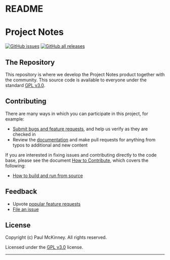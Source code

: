 # README

# Project Notes

[![GitHub issues](https://img.shields.io/github/issues-raw/kestermckinney/ProjectNotes)](<https://github.com/kestermckinney/ProjectNotes/issues>)
[![GitHub all releases](https://img.shields.io/github/downloads/kestermckinney/ProjectNotes/total)](https://github.com/kestermckinney/ProjectNotes/releases)

## The Repository

This repository is where we develop the Project Notes product together with the community.  This source code is available to everyone under the standard [GPL v3.0](<https://github.com/kestermckinney/ProjectNotes/LICENSE.txt>).

## Contributing

There are many ways in which you can participate in this project, for example:

* [Submit bugs and feature requests](<https://github.com/kestermckinney/ProjectNotes/issues>), and help us verify as they are checked in
* Review the [documentation](<https://github.com/kestermckinney/ProjectNotes/wiki>) and make pull requests for anything from typos to additional and new content

If you are interested in fixing issues and contributing directly to the code base, please see the document [How to Contribute](<https://github.com/kestermckinney/ProjectNotes/wiki/How-to-Contribute>), which covers the following:

* [How to build and run from source](<https://github.com/kestermckinney/ProjectNotes/wiki/How-to-Contribute>)

## Feedback

* Upvote [popular feature requests](<https://github.com/kestermckinney/ProjectNotes/issues?q=is:open%20is:issue%20label:feature-request%20sort:reactions-%201-desc>)
* [File an issue](<https://github.com/kestermckinney/ProjectNotes/issues>)

## License

Copyright (c) Paul McKinney. All rights reserved.

Licensed under the [GPL v3.0](<LICENSE.txt>) license.

***
